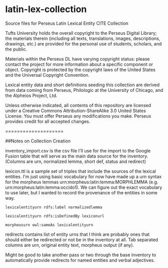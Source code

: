 latin-lex-collection
====================

Source files for Perseus Latin Lexical Entity CITE Collection

Tufts University holds the overall copyright to the Perseus Digital Library; the materials therein (including all texts, translations, images, descriptions, drawings, etc.) are provided for the personal use of students, scholars, and the public.

Materials within the Perseus DL have varying copyright status: please contact the project for more information about a specific component or object. Copyright is protected by the copyright laws of the United States and the Universal Copyright Convention.

Lexical entity data and short definitions seeding this collection are derived from data coming from Perseus, Philologic at the University of Chicago, and the Alpheios Project, Ltd.

Unless otherwise indicated, all contents of this repository are licensed under a Creative Commons Attribution-ShareAlike 3.0 United States License. You must offer Perseus any modifications you make. Perseus provides credit for all accepted changes.

====================

##Notes on Collection Creation

inventory_import.csv is the csv file I'll use for the import to the Google Fusion table that will serve as the main data source for the inventory. (Columns are urn, normalized lemma, short def, status and redirect)

lexicon.ttl is a sample set of triples that include the sources of the lexical entities.  I'm just using basic vocabulary for now have made up a urn syntax for the morpheus lemmas urn:morpheus:latin:lemma:MORPHLEMMA (e.g. urn:morpheus:latin:lemma:occido1). We can figure out the exact vocabulary to use later, but I wanted to record the provenance of the entities in some way.

`lexicalentityurn rdfs:label normalizedlemma`

`lexicalentityurn rdfs:isDefinedBy lexiconurl`

`morpheusurn owl:sameAs lexicalentityurn`

redirects contains list of entity urns that I think are probably ones that should either be redirected or not be in the inventory at all. Tab separated columns are urn, original entity text, morpheus output (if any).

Might be good to take another pass or two through the base inventory to automatically provide redirects for named entities and verbal adjectives.

